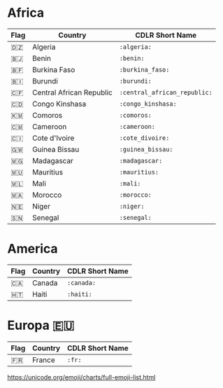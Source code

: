 # Africa

|  Flag                     | Country          | CDLR Short Name                      |
|---------------------------|------------------|--------------------------------------|
| :algeria:                 | Algeria          | `:algeria:`                          |
| :benin:                   | Benin            | `:benin:`                            |
| :burkina_faso:            | Burkina Faso     | `:burkina_faso:`                     |
| :burundi:                 | Burundi          | `:burundi:`                          |
| :central_african_republic:| Central African Republic | `:central_african_republic:` |
| :congo_kinshasa:          | Congo Kinshasa   | `:congo_kinshasa:`                   |
| :comoros:                 | Comoros          | `:comoros:`                          |
| :cameroon:                | Cameroon         | `:cameroon:`                         |
| :cote_divoire:            | Cote d'Ivoire    | `:cote_divoire:`                     |
| :guinea_bissau:           | Guinea Bissau    | `:guinea_bissau:`                    |
| :madagascar:              | Madagascar       | `:madagascar:`                       | 
| :mauritius:               | Mauritius        | `:mauritius:`                        | 
| :mali:                    | Mali             | `:mali:`                             |
| :morocco:                 | Morocco          | `:morocco:`                          |
| :niger:                   | Niger            | `:niger:`                            |
| :senegal:                 | Senegal          | `:senegal:`                          |

# America

|  Flag          | Country          | CDLR Short Name    |
|----------------|------------------|--------------------|
| :canada:       | Canada           | `:canada:`         |
| :haiti:        | Haiti            | `:haiti:`          |

# Europa :european_union:

|  Flag          | Country          | CDLR Short Name    |
|----------------|------------------|--------------------|
| :fr:           | France           | `:fr:`             |


https://unicode.org/emoji/charts/full-emoji-list.html
